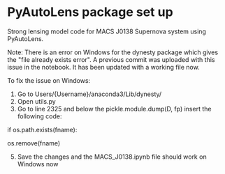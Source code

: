 #  PyAutoLens package set up
Strong lensing model code for MACS J0138 Supernova system using PyAutoLens. 

Note: There is an error on Windows for the dynesty package which gives the "file already exists error". A previous commit was uploaded with this issue in the notebook. It has been updated with a working file now.

To fix the issue on Windows: 
1. Go to Users/{Username}/anaconda3/Lib/dynesty/
2. Open utils.py
3. Go to line 2325 and below the pickle.module.dump(D, fp) insert the following code:

if os.path.exists(fname):

   os.remove(fname)
   
5. Save the changes and the MACS_J0138.ipynb file should work on Windows now

